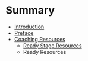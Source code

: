 # Summary

* [Introduction](README.md)
* [Preface](preface.md)
* [Coaching Resources](coaching_resources.md)
   * [Ready Stage Resources](ready_stage_resources.md)
   * Ready Resources

